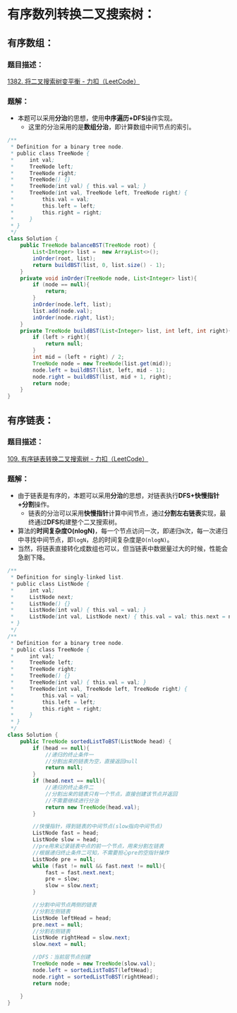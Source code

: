 # 有序数列转换二叉搜索树：
## 有序数组：
### 题目描述：
[1382. 将二叉搜索树变平衡 - 力扣（LeetCode）](https://leetcode.cn/problems/balance-a-binary-search-tree/)
### 题解：

- 本题可以采用**分治**的思想，使用**中序遍历+DFS**操作实现。
   - 这里的分治采用的是**数组分治**，即计算数组中间节点的索引。
```java
/**
 * Definition for a binary tree node.
 * public class TreeNode {
 *     int val;
 *     TreeNode left;
 *     TreeNode right;
 *     TreeNode() {}
 *     TreeNode(int val) { this.val = val; }
 *     TreeNode(int val, TreeNode left, TreeNode right) {
 *         this.val = val;
 *         this.left = left;
 *         this.right = right;
 *     }
 * }
 */
class Solution {
    public TreeNode balanceBST(TreeNode root) {
        List<Integer> list =  new ArrayList<>();
        inOrder(root, list);
        return buildBST(list, 0, list.size() - 1);
    }
    private void inOrder(TreeNode node, List<Integer> list){
        if (node == null){
            return;
        }
        inOrder(node.left, list);
        list.add(node.val);
        inOrder(node.right, list);
    }
    private TreeNode buildBST(List<Integer> list, int left, int right){
        if (left > right){
            return null;
        }
        int mid = (left + right) / 2;
        TreeNode node = new TreeNode(list.get(mid));
        node.left = buildBST(list, left, mid - 1);
        node.right = buildBST(list, mid + 1, right);
        return node;
    }
}
```
## 有序链表：
### 题目描述：
[109. 有序链表转换二叉搜索树 - 力扣（LeetCode）](https://leetcode.cn/problems/convert-sorted-list-to-binary-search-tree/description/)
### 题解：

- 由于链表是有序的，本题可以采用**分治**的思想，对链表执行**DFS+快慢指针+分割**操作。
   - 链表的分治可以采用**快慢指针**计算中间节点，通过**分割左右链表**实现，最终通过**DFS**构建整个二叉搜索树。
- 算法的**时间复杂度O(nlogN)**，每一个节点访问一次，即递归`N`次，每一次递归中寻找中间节点，即`logN`，总的时间复杂度是`O(nlogN)`。
- 当然，将链表直接转化成数组也可以，但当链表中数据量过大的时候，性能会急剧下降。
```java
/**
 * Definition for singly-linked list.
 * public class ListNode {
 *     int val;
 *     ListNode next;
 *     ListNode() {}
 *     ListNode(int val) { this.val = val; }
 *     ListNode(int val, ListNode next) { this.val = val; this.next = next; }
 * }
 */
/**
 * Definition for a binary tree node.
 * public class TreeNode {
 *     int val;
 *     TreeNode left;
 *     TreeNode right;
 *     TreeNode() {}
 *     TreeNode(int val) { this.val = val; }
 *     TreeNode(int val, TreeNode left, TreeNode right) {
 *         this.val = val;
 *         this.left = left;
 *         this.right = right;
 *     }
 * }
 */
class Solution {
    public TreeNode sortedListToBST(ListNode head) {
        if (head == null){
            //递归的终止条件一
            //分割出来的链表为空，直接返回null
            return null;
        }
        if (head.next == null){
            //递归的终止条件二
            //分割出来的链表只有一个节点，直接创建该节点并返回
            //不需要继续进行分治
            return new TreeNode(head.val);
        }

        //快慢指针，得到链表的中间节点(slow指向中间节点)
        ListNode fast = head;
        ListNode slow = head;
        //pre用来记录链表中点的前一个节点，用来分割左链表
        //根据递归终止条件二可知，不需要担心pre的空指针操作
        ListNode pre = null;
        while (fast != null && fast.next != null){
            fast = fast.next.next;
            pre = slow;
            slow = slow.next;
        }

        //分割中间节点两侧的链表
        //分割左侧链表
        ListNode leftHead = head;
        pre.next = null;
        //分割右侧链表
        ListNode rightHead = slow.next;
        slow.next = null;

        //DFS：当前层节点创建
        TreeNode node = new TreeNode(slow.val);
        node.left = sortedListToBST(leftHead);
        node.right = sortedListToBST(rightHead);
        return node;
        
    }
}
```
